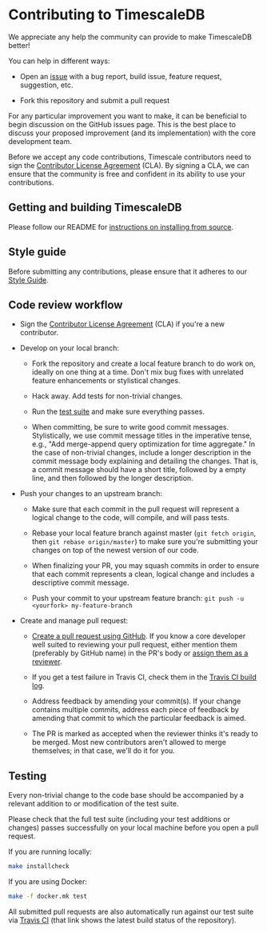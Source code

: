 # Contributing to TimescaleDB

We appreciate any help the community can provide to make TimescaleDB better!  

You can help in different ways:

* Open an [issue](https://github.com/timescale/timescaledb/issues) with a
  bug report, build issue, feature request, suggestion, etc.

* Fork this repository and submit a pull request

For any particular improvement you want to make, it can be beneficial to
begin discussion on the GitHub issues page. This is the best place to
discuss your proposed improvement (and its implementation) with the core
development team.

Before we accept any code contributions, Timescale contributors need to
sign the [Contributor License Agreement](https://cla-assistant.io/timescale/timescaledb) (CLA). By signing a CLA, we can
ensure that the community is free and confident in its ability to use your
contributions.

## Getting and building TimescaleDB

Please follow our README for [instructions on installing from source](https://github.com/timescale/timescaledb/blob/master/README.md#option-3---from-source).

## Style guide

Before submitting any contributions, please ensure that it adheres to
our [Style Guide](docs/StyleGuide.md).

## Code review workflow

* Sign the [Contributor License Agreement](https://cla-assistant.io/timescale/timescaledb) (CLA) if you're a new contributor.

* Develop on your local branch:

    * Fork the repository and create a local feature branch to do work on,
      ideally on one thing at a time.  Don't mix bug fixes with unrelated
      feature enhancements or stylistical changes.

    * Hack away. Add tests for non-trivial changes.

    * Run the [test suite](#testing)
      and make sure everything passes.

    * When committing, be sure to write good commit messages. Stylistically,
      we use commit message titles in the imperative tense, e.g., "Add
      merge-append query optimization for time aggregate."  In the case of
      non-trivial changes, include a longer description in the commit message
      body explaining and detailing the changes.  That is, a commit message
      should have a short title, followed by a empty line, and then
      followed by the longer description.

* Push your changes to an upstream branch:

    * Make sure that each commit in the pull request will represent a
      logical change to the code, will compile, and will pass tests.

    * Rebase your local feature branch against master (`git fetch origin`,
      then `git rebase origin/master`) to make sure you're
      submitting your changes on top of the newest version of our code.

    * When finalizing your PR, you may squash commits in order to ensure that
      each commit represents a clean, logical change and includes a
      descriptive commit message.  

    * Push your commit to your upstream feature branch: `git push -u <yourfork> my-feature-branch`

* Create and manage pull request:

    * [Create a pull request using GitHub](https://help.github.com/articles/creating-a-pull-request).
      If you know a core developer well suited to reviewing your pull
      request, either mention them (preferably by GitHub name) in the PR's
      body or [assign them as a reviewer](https://help.github.com/articles/assigning-issues-and-pull-requests-to-other-github-users/).

    * If you get a test failure in Travis CI, check them in the [Travis CI
      build log](https://travis-ci.org/timescale/timescaledb).

    * Address feedback by amending your commit(s). If your change contains
      multiple commits, address each piece of feedback by amending that
      commit to which the particular feedback is aimed.

    * The PR is marked as accepted when the reviewer thinks it's ready to be
      merged.  Most new contributors aren't allowed to merge themselves; in
      that case, we'll do it for you.

## Testing

Every non-trivial change to the code base should be accompanied by a
relevant addition to or modification of the test suite.

Please check that the full test suite (including your test additions
or changes) passes successfully on your local machine before you
open a pull request.

If you are running locally:
```bash
make installcheck
```

If you are using Docker:
```bash
make -f docker.mk test
```

All submitted pull requests are also automatically
run against our test suite via [Travis CI](https://travis-ci.org/timescale/timescaledb)
(that link shows the latest build status of the repository).
